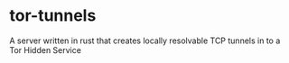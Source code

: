 # tor-tunnels
A server written in rust that creates locally resolvable TCP tunnels in to a Tor Hidden Service
